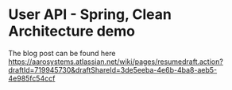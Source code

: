 # User API - Spring, Clean Architecture demo

The blog post can be found here https://aarosystems.atlassian.net/wiki/pages/resumedraft.action?draftId=719945730&draftShareId=3de5eeba-4e6b-4ba8-aeb5-4e985fc54ccf